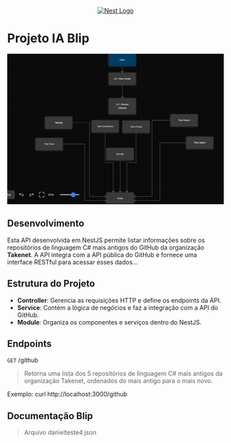 <p align="center">
  <a href="http://nestjs.com/" target="blank"><img src="https://nestjs.com/img/logo-small.svg" width="200" alt="Nest Logo" /></a>
</p>

# Projeto IA Blip

![GETALL](./src/assets/image/blip-drw.png)

## Desenvolvimento

Esta API desenvolvida em NestJS permite listar informações sobre os repositórios de linguagem C# mais antigos do GitHub da organização **Takenet**. A API integra com a API pública do GitHub e fornece uma interface RESTful para acessar esses dados...

## Estrutura do Projeto

- **Controller**: Gerencia as requisições HTTP e define os endpoints da API.
- **Service**: Contém a lógica de negócios e faz a integração com a API do GitHub.
- **Module**: Organiza os componentes e serviços dentro do NestJS.

## Endpoints

`GET`
/github

> Retorna uma lista dos 5 repositórios de linguagem C# mais antigos da organização Takenet, ordenados do mais antigo para o mais novo.

Exemplo: curl http://localhost:3000/github

## Documentação Blip

> Arquivo danielteste4.json

